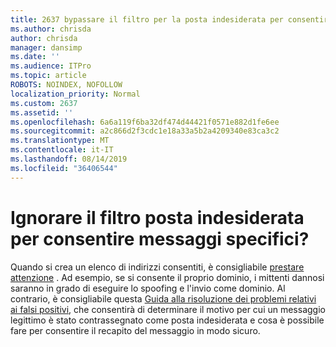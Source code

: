 ```yaml
---
title: 2637 bypassare il filtro per la posta indesiderata per consentire messaggi specifici?
ms.author: chrisda
author: chrisda
manager: dansimp
ms.date: ''
ms.audience: ITPro
ms.topic: article
ROBOTS: NOINDEX, NOFOLLOW
localization_priority: Normal
ms.custom: 2637
ms.assetid: ''
ms.openlocfilehash: 6a6a119f6ba32df474d44421f0571e882d1fe6ee
ms.sourcegitcommit: a2c866d2f3cdc1e18a33a5b2a4209340e83ca3c2
ms.translationtype: MT
ms.contentlocale: it-IT
ms.lasthandoff: 08/14/2019
ms.locfileid: "36406544"
---
```

# <a name="bypass-spam-filtering-to-allow-specific-messages"></a>Ignorare il filtro posta indesiderata per consentire messaggi specifici?

Quando si crea un elenco di indirizzi consentiti, è consigliabile [prestare attenzione](https://docs.microsoft.com/exchange/troubleshoot/antispam/cautions-against-bypassing-spam-filters) . Ad esempio, se si consente il proprio dominio, i mittenti dannosi saranno in grado di eseguire lo spoofing e l'invio come dominio.  Al contrario, è consigliabile questa [Guida alla risoluzione dei problemi relativi ai falsi positivi](https://docs.microsoft.com/office365/securitycompliance/prevent-email-from-being-marked-as-spam), che consentirà di determinare il motivo per cui un messaggio legittimo è stato contrassegnato come posta indesiderata e cosa è possibile fare per consentire il recapito del messaggio in modo sicuro.
